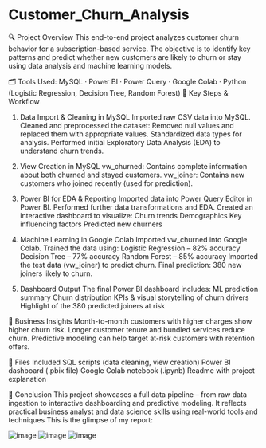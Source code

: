 # Customer_Churn_Analysis
🔍 Project Overview
This end-to-end project analyzes customer churn behavior for a subscription-based service. The objective is to identify key patterns and predict whether new customers are likely to churn or stay using data analysis and machine learning models.

🗂 Tools Used: MySQL · Power BI · Power Query · Google Colab · Python (Logistic Regression, Decision Tree, Random Forest)
📌 Key Steps & Workflow
1. Data Import & Cleaning in MySQL
Imported raw CSV data into MySQL.
Cleaned and preprocessed the dataset:
Removed null values and replaced them with appropriate values.
Standardized data types for analysis.
Performed initial Exploratory Data Analysis (EDA) to understand churn trends.

2. View Creation in MySQL
vw_churned: Contains complete information about both churned and stayed customers.
vw_joiner: Contains new customers who joined recently (used for prediction).

3. Power BI for EDA & Reporting
Imported data into Power Query Editor in Power BI.
Performed further data transformations and EDA.
Created an interactive dashboard to visualize:
Churn trends
Demographics
Key influencing factors
Predicted new churners

4. Machine Learning in Google Colab
Imported vw_churned into Google Colab.
Trained the data using:
Logistic Regression – 82% accuracy
Decision Tree – 77% accuracy
Random Forest – 85% accuracy
Imported the test data (vw_joiner) to predict churn.
Final prediction: 380 new joiners likely to churn.

5. Dashboard Output
The final Power BI dashboard includes:
ML prediction summary
Churn distribution
KPIs & visual storytelling of churn drivers
Highlight of the 380 predicted joiners at risk

🎯 Business Insights
Month-to-month customers with higher charges show higher churn risk.
Longer customer tenure and bundled services reduce churn.
Predictive modeling can help target at-risk customers with retention offers.

📁 Files Included
SQL scripts (data cleaning, view creation)
Power BI dashboard (.pbix file)
Google Colab notebook (.ipynb)
Readme with project explanation

🚀 Conclusion
This project showcases a full data pipeline – from raw data ingestion to interactive dashboarding and predictive modeling. It reflects practical business analyst and data science skills using real-world tools and techniques
This is the glimpse of my report:

![image](https://github.com/user-attachments/assets/d36bf4e7-130e-48af-9ce1-22c3bdb47287)
![image](https://github.com/user-attachments/assets/c99cb72d-95ef-43df-ab23-817769bd59be)
![image](https://github.com/user-attachments/assets/1bf75ca5-282d-4e40-b254-9aac4df671eb)

